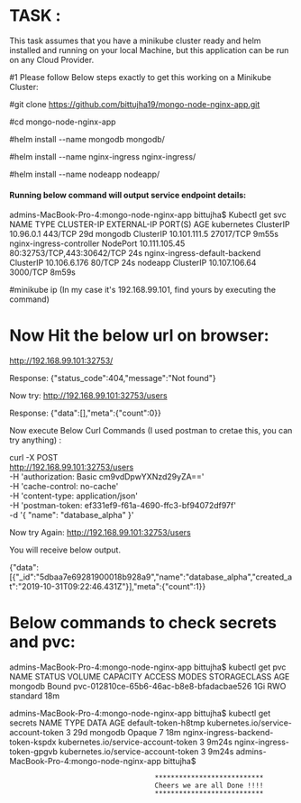 TASK :
=====

This task assumes that you have a minikube cluster ready and helm installed and running on your local Machine, 
but this application can be run on any Cloud Provider.


#1 Please follow Below steps exactly to get this working on a Minikube Cluster:

#git clone https://github.com/bittujha19/mongo-node-nginx-app.git

#cd mongo-node-nginx-app

#helm install --name mongodb mongodb/

#helm install --name nginx-ingress nginx-ingress/

#helm install --name nodeapp nodeapp/

#### Running below command will output service endpoint details:

admins-MacBook-Pro-4:mongo-node-nginx-app bittujha$ Kubectl get svc
NAME                            TYPE        CLUSTER-IP      EXTERNAL-IP   PORT(S)                      AGE
kubernetes                      ClusterIP   10.96.0.1       <none>        443/TCP                      29d
mongodb                         ClusterIP   10.101.111.5    <none>        27017/TCP                    9m55s
nginx-ingress-controller        NodePort    10.111.105.45   <none>        80:32753/TCP,443:30642/TCP   24s
nginx-ingress-default-backend   ClusterIP   10.106.6.176    <none>        80/TCP                       24s
nodeapp                         ClusterIP   10.107.106.64   <none>        3000/TCP                     8m59s


#minikube ip (In my case it's 192.168.99.101, find yours by executing the command)

# Now Hit the below url on browser:
http://192.168.99.101:32753/

Response: {"status_code":404,"message":"Not found"}

Now try:
http://192.168.99.101:32753/users

Response: {"data":[],"meta":{"count":0}}

Now execute Below Curl Commands (I used postman to cretae this, you can try anything) :

curl -X POST \
  http://192.168.99.101:32753/users \
  -H 'authorization: Basic cm9vdDpwYXNzd29yZA==' \
  -H 'cache-control: no-cache' \
  -H 'content-type: application/json' \
  -H 'postman-token: ef331ef9-f61a-4690-ffc3-bf94072df97f' \
  -d '{
	"name": "database_alpha"
}'

Now try Again:
http://192.168.99.101:32753/users

You will receive below output.

{"data":[{"_id":"5dbaa7e69281900018b928a9","name":"database_alpha","created_at":"2019-10-31T09:22:46.431Z"}],"meta":{"count":1}}




Below commands to check secrets and pvc:
=======================================

admins-MacBook-Pro-4:mongo-node-nginx-app bittujha$ kubectl get pvc
NAME      STATUS   VOLUME                                     CAPACITY   ACCESS MODES   STORAGECLASS   AGE
mongodb   Bound    pvc-012810ce-65b6-46ac-b8e8-bfadacbae526   1Gi        RWO            standard       18m


admins-MacBook-Pro-4:mongo-node-nginx-app bittujha$ kubectl get secrets
NAME                                TYPE                                  DATA   AGE
default-token-h8tmp                 kubernetes.io/service-account-token   3      29d
mongodb                             Opaque                                7      18m
nginx-ingress-backend-token-kspdx   kubernetes.io/service-account-token   3      9m24s
nginx-ingress-token-gpgvb           kubernetes.io/service-account-token   3      9m24s
admins-MacBook-Pro-4:mongo-node-nginx-app bittujha$



                                        ***************************
                                        Cheers we are all Done !!!!
                                        ***************************

